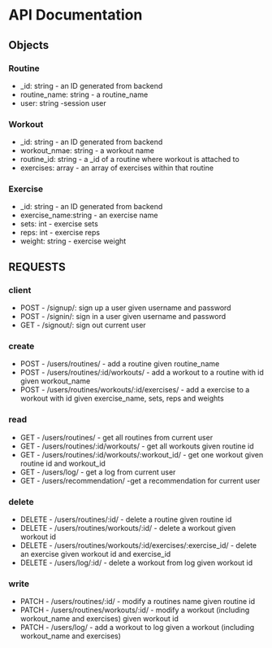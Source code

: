 # API Documentation 

## Objects

### Routine
* _id: string - an ID generated from backend
* routine_name: string - a routine_name
* user: string -session user

### Workout
* _id: string - an ID generated from backend
* workout_nmae: string - a workout name
* routine_id: string - a _id of a routine where workout is attached to
* exercises: array - an array of exercises within that routine

### Exercise
* _id: string - an ID generated from backend
* exercise_name:string - an exercise name
* sets: int - exercise sets
* reps: int - exercise reps
* weight: string - exercise weight

## REQUESTS

### client
* POST - /signup/: sign up a user given username and password
* POST - /signin/: sign in a user given username and password
* GET - /signout/: sign out current user

### create
* POST - /users/routines/ - add a routine given routine_name
* POST - /users/routines/:id/workouts/ - add a workout to a routine with id given workout_name
* POST - /users/routines/workouts/:id/exercises/ - add a exercise to a workout with id given exercise_name, sets, reps and weights

### read
* GET - /users/routines/ - get all routines from current user
* GET - /users/routines/:id/workouts/ - get all workouts given routine id
* GET - /users/routines/:id/workouts/:workout_id/ - get one workout given routine id and workout_id
* GET - /users/log/ - get a log from current user
* GET - /users/recommendation/ -get a recommendation for current user

### delete
* DELETE - /users/routines/:id/ - delete a routine given routine id
* DELETE - /users/routines/workouts/:id/ - delete a workout given workout id
* DELETE - /users/routines/workouts/:id/exercises/:exercise_id/ - delete an exercise given workout id and exercise_id
* DELETE - /users/log/:id/ - delete a workout from log given workout id

### write
* PATCH - /users/routines/:id/ - modify a routines name given routine id
* PATCH - /users/routines/workouts/:id/ - modify a workout (including workout_name and exercises) given workout id
* PATCH - /users/log/ - add a workout to log given a workout (including workout_name and exercises) 










